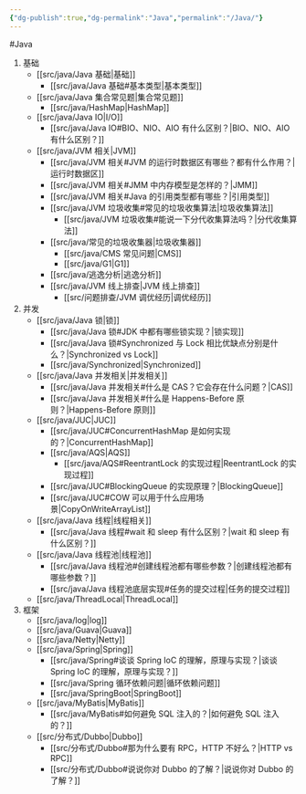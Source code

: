 ```yaml
---
{"dg-publish":true,"dg-permalink":"Java","permalink":"/Java/"}
---
```



#Java 

1. 基础
	- [[src/java/Java 基础\|基础]]
		- [[src/java/Java 基础#基本类型\|基本类型]]
	- [[src/java/Java 集合常见题\|集合常见题]]
		- [[src/java/HashMap\|HashMap]]
	- [[src/java/Java IO\|I/O]]
		- [[src/java/Java IO#BIO、NIO、AIO 有什么区别？\|BIO、NIO、AIO 有什么区别？]]
	- [[src/java/JVM 相关\|JVM]]
		- [[src/java/JVM 相关#JVM 的运行时数据区有哪些？都有什么作用？\|运行时数据区]]
		- [[src/java/JVM 相关#JMM 中内存模型是怎样的？\|JMM]]
		- [[src/java/JVM 相关#Java 的引用类型都有哪些？\|引用类型]]
		- [[src/java/JVM 垃圾收集#常见的垃圾收集算法\|垃圾收集算法]]
			- [[src/java/JVM 垃圾收集#能说一下分代收集算法吗？\|分代收集算法]]
		- [[src/java/常见的垃圾收集器\|垃圾收集器]]
			- [[src/java/CMS 常见问题\|CMS]]
			- [[src/java/G1\|G1]]
		- [[src/java/逃逸分析\|逃逸分析]]
		- [[src/java/JVM 线上排查\|JVM 线上排查]]
			- [[src/问题排查/JVM 调优经历\|调优经历]]
2. 并发
	- [[src/java/Java 锁\|锁]]
		- [[src/java/Java 锁#JDK 中都有哪些锁实现？\|锁实现]]
		- [[src/java/Java 锁#Synchronized 与 Lock 相比优缺点分别是什么？\|Synchronized vs Lock]]
		- [[src/java/Synchronized\|Synchronized]]
	- [[src/java/Java 并发相关\|并发相关]]
		- [[src/java/Java 并发相关#什么是 CAS？它会存在什么问题？\|CAS]]
		- [[src/java/Java 并发相关#什么是 Happens-Before 原则？\|Happens-Before 原则]]
	- [[src/java/JUC\|JUC]]
		- [[src/java/JUC#ConcurrentHashMap 是如何实现的？\|ConcurrentHashMap]]
		- [[src/java/AQS\|AQS]]
			- [[src/java/AQS#ReentrantLock 的实现过程\|ReentrantLock 的实现过程]]
		- [[src/java/JUC#BlockingQueue 的实现原理？\|BlockingQueue]]
		- [[src/java/JUC#COW 可以用于什么应用场景\|CopyOnWriteArrayList]]
	- [[src/java/Java 线程\|线程相关]]
		- [[src/java/Java 线程#wait 和 sleep 有什么区别？\|wait 和 sleep 有什么区别？]]
	- [[src/java/Java 线程池\|线程池]]
		- [[src/java/Java 线程池#创建线程池都有哪些参数？\|创建线程池都有哪些参数？]]
		- [[src/java/Java 线程池底层实现#任务的提交过程\|任务的提交过程]]
	- [[src/java/ThreadLocal\|ThreadLocal]]
3. 框架
	- [[src/java/log\|log]]
	- [[src/java/Guava\|Guava]]
	- [[src/java/Netty\|Netty]]
	- [[src/java/Spring\|Spring]]
		- [[src/java/Spring#谈谈 Spring IoC 的理解，原理与实现？\|谈谈 Spring IoC 的理解，原理与实现？]]
		- [[src/java/Spring 循环依赖问题\|循环依赖问题]]
		- [[src/java/SpringBoot\|SpringBoot]]
	- [[src/java/MyBatis\|MyBatis]]
		- [[src/java/MyBatis#如何避免 SQL 注入的？\|如何避免 SQL 注入的？]]
	- [[src/分布式/Dubbo\|Dubbo]]
		- [[src/分布式/Dubbo#那为什么要有 RPC，HTTP 不好么？\|HTTP vs RPC]]
		- [[src/分布式/Dubbo#说说你对 Dubbo 的了解？\|说说你对 Dubbo 的了解？]]